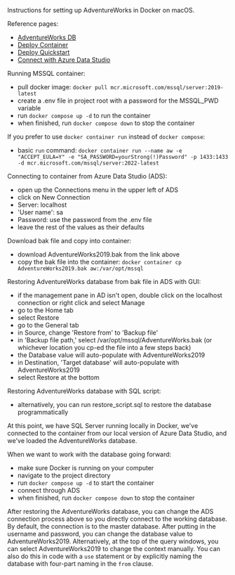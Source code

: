 Instructions for setting up AdventureWorks in Docker on macOS.

Reference pages:

- [AdventureWorks DB](https://learn.microsoft.com/en-us/sql/samples/adventureworks-install-configure?view=sql-server-ver16&tabs=ssms)
- [Deploy Container](https://learn.microsoft.com/en-us/sql/linux/sql-server-linux-docker-container-deployment?view=sql-server-ver16&pivots=cs1-bash)
- [Deploy Quickstart](https://learn.microsoft.com/en-us/sql/linux/quickstart-install-connect-docker?view=sql-server-ver15&preserve-view=true&pivots=cs1-bash)
- [Connect with Azure Data Studio](https://learn.microsoft.com/en-us/sql/azure-data-studio/quickstart-sql-server?view=sql-server-ver16)

Running MSSQL container:

- pull docker image: `docker pull mcr.microsoft.com/mssql/server:2019-latest`
- create a .env file in project root with a password for the MSSQL_PWD variable
- run `docker compose up -d` to run the container
- when finished, run `docker compose down` to stop the container

If you prefer to use `docker container run` instead of `docker compose`:

- basic `run` command: `docker container run --name aw -e "ACCEPT_EULA=Y" -e "SA_PASSWORD=yourStrong(!)Password" -p 1433:1433 -d mcr.microsoft.com/mssql/server:2022-latest`

Connecting to container from Azure Data Studio (ADS):

- open up the Connections menu in the upper left of ADS
- click on New Connection
- Server: localhost
- 'User name': sa
- Password: use the password from the .env file
- leave the rest of the values as their defaults

Download bak file and copy into container:

- download AdventureWorks2019.bak from the link above
- copy the bak file into the container: `docker container cp AdventureWorks2019.bak aw:/var/opt/mssql`

Restoring AdventureWorks database from bak file in ADS with GUI:

- if the management pane in AD isn't open, double click on the localhost connection or right click and select Manage
- go to the Home tab
- select Restore
- go to the General tab
- in Source, change 'Restore from' to 'Backup file'
- in 'Backup file path,' select /var/opt/mssql/AdventureWorks.bak (or whichever location you cp-ed the file into a few steps back)
- the Database value will auto-populate with AdventureWorks2019
- in Destination, 'Target database' will auto-populate with AdventureWorks2019
- select Restore at the bottom

Restoring AdventureWorks database with SQL script:

- alternatively, you can run restore_script.sql to restore the database programmatically

At this point, we have SQL Server running locally in Docker, we've connected to the container from our local version of Azure Data Studio, and we've loaded the AdventureWorks database.

When we want to work with the database going forward:

- make sure Docker is running on your computer
- navigate to the project directory
- run `docker compose up -d` to start the container
- connect through ADS
- when finished, run `docker compose down` to stop the container

After restoring the AdventureWorks database, you can change the ADS connection process above so you directly connect to the working database. By default, the connection is to the master database. After putting in the username and password, you can change the database value to AdventureWorks2019. Alternatively, at the top of the query windows, you can select AdventureWorks2019 to change the context manually. You can also do this in code with a `use` statement or by explicitly naming the database with four-part naming in the `from` clause.
